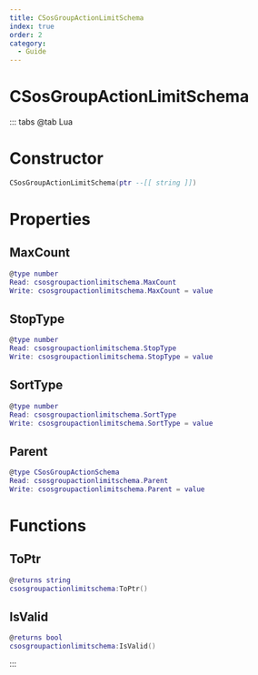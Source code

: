 ```yaml
---
title: CSosGroupActionLimitSchema
index: true
order: 2
category:
  - Guide
---
```


# CSosGroupActionLimitSchema

::: tabs
@tab Lua
# Constructor
```lua
CSosGroupActionLimitSchema(ptr --[[ string ]])
```
# Properties
## MaxCount 
```lua
@type number
Read: csosgroupactionlimitschema.MaxCount
Write: csosgroupactionlimitschema.MaxCount = value
```
## StopType 
```lua
@type number
Read: csosgroupactionlimitschema.StopType
Write: csosgroupactionlimitschema.StopType = value
```
## SortType 
```lua
@type number
Read: csosgroupactionlimitschema.SortType
Write: csosgroupactionlimitschema.SortType = value
```
## Parent 
```lua
@type CSosGroupActionSchema
Read: csosgroupactionlimitschema.Parent
Write: csosgroupactionlimitschema.Parent = value
```
# Functions
## ToPtr
```lua
@returns string
csosgroupactionlimitschema:ToPtr()
```
## IsValid
```lua
@returns bool
csosgroupactionlimitschema:IsValid()
```

:::